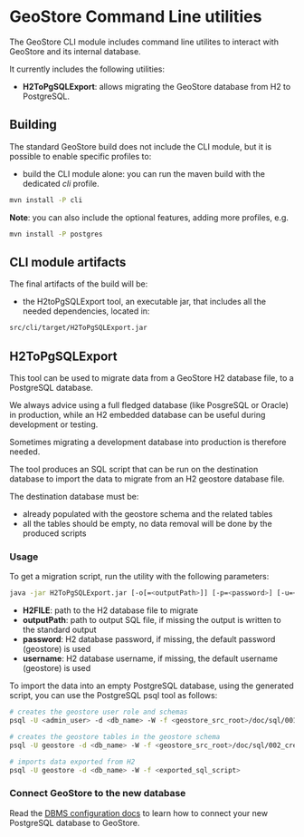 # GeoStore Command Line utilities

The GeoStore CLI module includes command line utilites to interact with GeoStore and its internal database.

It currently includes the following utilities:

- **H2ToPgSQLExport**: allows migrating the GeoStore database from H2 to PostgreSQL.

## Building

The standard GeoStore build does not include the CLI module, but it is possible to enable specific profiles to:

- build the CLI module alone: you can run the maven build with the dedicated *cli* profile.

```bash
mvn install -P cli
```

**Note**: you can also include the optional features, adding more profiles, e.g.

```bash
mvn install -P postgres
```

## CLI module artifacts

The final artifacts of the build will be:

- the H2toPgSQLExport tool, an executable jar, that includes all the needed dependencies, located in:

```sh
src/cli/target/H2ToPgSQLExport.jar
```

## H2ToPgSQLExport

This tool can be used to migrate data from a GeoStore H2 database file, to a PostgreSQL database.

We always advice using a full fledged database (like PosgreSQL or Oracle) in production, while an H2 embedded database can be useful during development or testing.

Sometimes migrating a development database into production is therefore needed.

The tool produces an SQL script that can be run on the destination database to import the data to migrate from an H2 geostore database file.

The destination database must be:

- already populated with the geostore schema and the related tables
- all the tables should be empty, no data removal will be done by the produced scripts

### Usage

To get a migration script, run the utility with the following parameters:

```bash
java -jar H2ToPgSQLExport.jar [-o[=<outputPath>]] [-p=<password>] [-u=<username>] H2FILE
```

- **H2FILE**: path to the H2 database file to migrate
- **outputPath**: path to output SQL file, if missing the output is written to the standard output
- **password**: H2 database password, if missing, the default password (geostore) is used
- **username**: H2 database username, if missing, the default username (geostore) is used

To import the data into an empty PostgreSQL database, using the generated script, you can use the PostgreSQL psql tool as follows:

```bash
# creates the geostore user role and schemas
psql -U <admin_user> -d <db_name> -W -f <geostore_src_root>/doc/sql/001_setup_db.sql

# creates the geostore tables in the geostore schema
psql -U geostore -d <db_name> -W -f <geostore_src_root>/doc/sql/002_create_schema_postgres.sql

# imports data exported from H2
psql -U geostore -d <db_name> -W -f <exported_sql_script>
```

### Connect GeoStore to the new database

Read the [DBMS configuration docs](https://github.com/geosolutions-it/geostore/wiki/Configure-the-DBMS) to learn how to connect your new PostgreSQL database to GeoStore.
